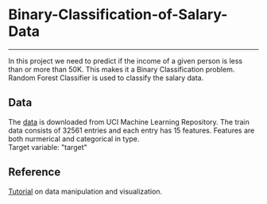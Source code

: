 # Binary-Classification-of-Salary-Data

---

In this project we need to predict if the income of a given person is less than or more than 50K. This makes it a Binary Classification problem.  
Random Forest Classifier is used to classify the salary data. 

## Data

The [data](https://archive.ics.uci.edu/ml/datasets/adult) is downloaded from UCI Machine Learning Repository. The train data consists of 32561 entries and each entry has 15 features. Features are both nurmerical and categorical in type.   
Target variable: "target" 

## Reference

[Tutorial](https://www.hackerearth.com/practice/machine-learning/data-manipulation-visualisation-r-python/tutorial-data-manipulation-numpy-pandas-python/tutorial/) on data manipulation and visualization. 
